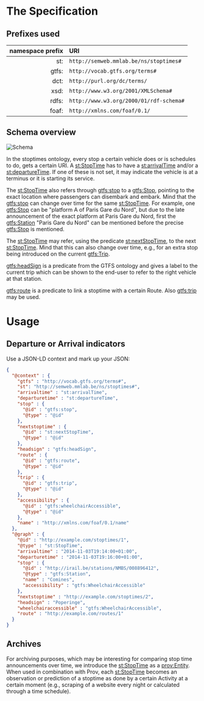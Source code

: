 # The Specification

## Prefixes used

| namespace prefix | URI |
|----:|:----|
| st: |`http://semweb.mmlab.be/ns/stoptimes#` |
| gtfs: |`http://vocab.gtfs.org/terms#` |
| dct:| `http://purl.org/dc/terms/` |
| xsd:| `http://www.w3.org/2001/XMLSchema#`|
| rdfs:| `http://www.w3.org/2000/01/rdf-schema#`|
| foaf:| `http://xmlns.com/foaf/0.1/`|

## Schema overview

![Schema](https://docs.google.com/drawings/d/1uLXAtV9wpD1Mm7FJQ_vEpFNdBarG8oXhdAloyo9VIkY/pub?w=924&h=355)

In the stoptimes ontology, every stop a certain vehicle does or is schedules to do, gets a certain URI. A [st:StopTime](http://semweb.mmlab.be/ns/stoptimes#StopTime) has to have a [st:arrivalTime](http://semweb.mmlab.be/ns/stoptimes#arrivalTime) and/or a [st:departureTime](http://semweb.mmlab.be/ns/stoptimes#departureTime). If one of these is not set, it may indicate the vehicle is at a terminus or it is starting its service.

The [st:StopTime](http://semweb.mmlab.be/ns/stoptimes#StopTime) also refers through [gtfs:stop](http://vocab.gtfs.org/terms#stop) to a [gtfs:Stop](http://vocab.gtfs.org/terms#Stop), pointing to the exact location where passengers can disembark and embark. Mind that the [gtfs:stop](http://vocab.gtfs.org/terms#stop) can change over time for the same [st:StopTime](http://semweb.mmlab.be/ns/stoptimes#StopTime). For example, one [gtfs:Stop](http://vocab.gtfs.org/terms#Stop) can be "platform A of Paris Gare du Nord", but due to the late announcement of the exact platform at Paris Gare du Nord, first the [gtfs:Station](http://vocab.gtfs.org/terms#Station) "Paris Gare du Nord" can be mentioned before the precise [gtfs:Stop](http://vocab.gtfs.org/terms#Stop) is mentioned.

The [st:StopTime](http://semweb.mmlab.be/ns/stoptimes#StopTime) may refer, using the predicate [st:nextStopTime](http://semweb.mmlab.be/ns/stoptimes#nextStopTime), to the next [st:StopTime](http://semweb.mmlab.be/ns/stoptimes#StopTime). Mind that this can also change over time, e.g., for an extra stop being introduced on the current [gtfs:Trip](http://vocab.gtfs.org/terms#Trip).

[gtfs:headSign](http://vocab.gtfs.org/terms#headSign) is a predicate from the GTFS ontology and gives a label to the current trip which can be shown to the end-user to refer to the right vehicle at that station.

[gtfs:route](http://vocab.gtfs.org/terms#route) is a predicate to link a stoptime with a certain Route. Also [gtfs:trip](http://vocab.gtfs.org/terms#trip) may be used.

# Usage

## Departure or Arrival indicators

Use a JSON-LD context and mark up your JSON:
```json
{
  "@context" : {
    "gtfs" : "http://vocab.gtfs.org/terms#",
    "st": "http://semweb.mmlab.be/ns/stoptimes#",
    "arrivaltime" : "st:arrivalTime",
    "departuretime" : "st:departureTime",
    "stop" : {
      "@id" : "gtfs:stop",
      "@type" : "@id"
    },
    "nextstoptime" : {
      "@id" : "st:nextStopTime",
      "@type" : "@id"
    },
    "headsign" : "gtfs:headSign",
    "route" : {
      "@id" : "gtfs:route",
      "@type" : "@id"
    },
    "trip" : {
      "@id" : "gtfs:trip",
      "@type" : "@id"
    },
    "accessibility" : {
      "@id" : "gtfs:wheelchairAccessible",
      "@type" : "@id"
    },
    "name" : "http://xmlns.com/foaf/0.1/name"
  },
  "@graph" : {
    "@id" : "http://example.com/stoptimes/1",
    "@type" : "st:StopTime",
    "arrivaltime" : "2014-11-03T19:14:00+01:00",
    "departuretime" : "2014-11-03T19:16:00+01:00",
    "stop" : {
      "@id" : "http://irail.be/stations/NMBS/008896412",
      "@type" : "gtfs:Station",
      "name" : "Comines",
      "accessibility" : "gtfs:WheelchairAccessible"
    },
    "nextstoptime" : "http://example.com/stoptimes/2",
    "headsign" : "Poperinge",
    "wheelchairaccessible" : "gtfs:WheelchairAccessible",
    "route" : "http://example.com/routes/1"
  }
}
```

## Archives

For archiving purposes, which may be interesting for comparing stop time announcements over time, we introduce the [st:StopTime](http://semweb.mmlab.be/ns/stoptimes#StopTime) as a [prov:Entity](http://www.w3.org/ns/prov#Entity). When used in combination with Prov, each [st:StopTime](http://semweb.mmlab.be/ns/stoptimes#StopTime) becomes an observation or prediction of a stoptime as done by a certain Activity at a certain moment (e.g., scraping of a website every night or calculated through a time schedule).
